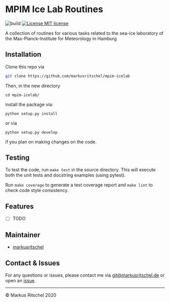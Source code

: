 # MPIM Ice Lab Routines

![build](https://github.com/markusritschel/mpim-icelab/workflows/build/badge.svg)
[![License MIT license](https://img.shields.io/github/license/markusritschel/mpim-icelab)](./LICENSE)


A collection of routines for various tasks related to the sea-ice laboratory of the Max-Planck-Institute for Meteorology in Hamburg


## Installation
Clone this repo via
```bash
git clone https://github.com/markusritschel/mpim-icelab
```
Then, in the new directory
```
cd mpim-icelab/
```
install the package via:
```
python setup.py install
```
or via
```
python setup.py develop
```
if you plan on making changes on the code.


## Testing
To test the code, run `make test` in the source directory.
This will execute both the unit tests and docstring examples (using pytest).

Run `make coverage` to generate a test coverage report and `make lint` to check code style consistency.


## Features
* [ ] TODO


## Maintainer
- [markusritschel](https://github.com/markusritschel)


## Contact & Issues
For any questions or issues, please contact me via git@markusritschel.de or open an [issue](https://github.com/markusritschel/mpim-icelab/issues).


---
&copy; Markus Ritschel 2020
